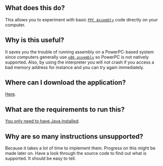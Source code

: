 ## What does this do?
This allows you to experiment with basic [`PPC Assembly`](https://en.wikipedia.org/wiki/PowerPC) code directly on your computer.

## Why is this useful?
It saves you the trouble of running assembly on a PowerPC-based system since computers generally use [`x86 assembly`](https://en.wikipedia.org/wiki/X86_assembly_language) so PowerPC is not natively supported. Also, by using the interpreter you will not crash if you access a bad memory address for instance and you can try again immediately.

## Where can I download the application?
[Here](PowerPC-Assembly-Interpreter.jar?raw=true).

## What are the requirements to run this?
[You only need to have Java installed](https://www.youtube.com/watch?v=t58ZrfkI2PM).

## Why are so many instructions unsupported?
Because it takes a lot of time to implement them. Progress on this might be made later on. Have a look through the source code to find out what is supported. It should be easy to tell.